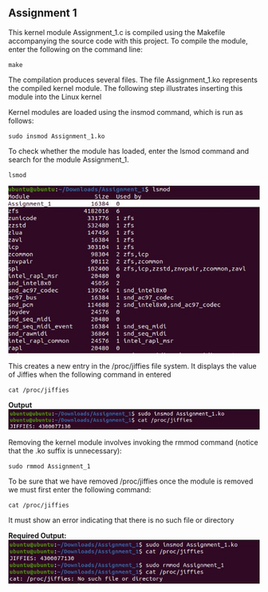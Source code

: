 ## Assignment 1

This kernel module Assignment_1.c is compiled using the Makefile accompanying the source code with this project. To compile the module, enter the following on the command line:
``` 
make
```
The compilation produces several files. The file Assignment_1.ko represents the compiled kernel module. The following step illustrates inserting this module into the Linux kernel

Kernel modules are loaded using the insmod command, which is run as follows:
```
sudo insmod Assignment_1.ko
```
To check whether the module has loaded, enter the lsmod command and search for the module Assignment_1.
``` 
lsmod 
```
![lsmod](https://github.com/adith-gatty/CS252_Assignment/blob/main/Assignment_1/Assignment_1_images/Assignment_1_lsmod.JPG)

This creates a new entry in the /proc/jiffies file system. It displays the value of Jiffies when the following command in entered
```
cat /proc/jiffies
```
**Output**\
![Output](https://github.com/adith-gatty/CS252_Assignment/blob/main/Assignment_1/Assignment_1_images/Assignment_1_proc.JPG)

Removing the kernel module involves invoking the rmmod command (notice that the .ko suffix is unnecessary):
```
sudo rmmod Assignment_1
```
To be sure that we have removed /proc/jiffies once the module is removed we must first enter the following command:
```
cat /proc/jiffies
```
It must show an error indicating that there is no such file or directory

**Required Output:**\
![Output](https://github.com/adith-gatty/CS252_Assignment/blob/main/Assignment_1/Assignment_1_images/Assignment_1_all.JPG)


